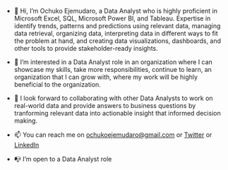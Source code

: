 - 👋 Hi, I’m Ochuko Ejemudaro, a Data Analyst who is highly proficient in Microsoft Excel, SQL, Microsoft Power BI, and Tableau. Expertise in identify trends, patterns and predictions using relevant data, managing data retrieval, organizing data, interpreting data in different ways to fit the problem at hand, and creating data visualizations, dashboards, and other tools to provide stakeholder-ready insights.

- 👀 I’m interested in a Data Analyst role in an organization where I can showcase my skills, take more responsibilities, continue to learn, an organization that I can grow with, where my work will be highly beneficial to the organization.
  
- 👯 I look forward to collaborating with other Data Analysts to work on real-world data and provide answers to business questions by tranforming relevant data into actionable insight that informed decision making.
  
- 📫 You can reach me on ochukoejemudaro@gmail.com or [Twitter](https://twitter.com/iamochuks/) or [LinkedIn](https://www.linkedin.com/in/ochukoejemudaro01)
  
- 📭 I’m open to a Data Analyst role

<!---
OchukoEjemudaro/OchukoEjemudaro is a ✨ special ✨ repository because its `README.md` (this file) appears on your GitHub profile.
You can click the Preview link to take a look at your changes.
--->
